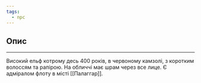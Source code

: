 ```yaml
---
tags:
  - npc
---
```

## Опис
---
Високий ельф котрому десь 400 років, в червоному камзолі, з коротким волоссям та рапірою. На обличчі має шрам через все лице. Є адміралом флоту в місті [[Палаггар]].  